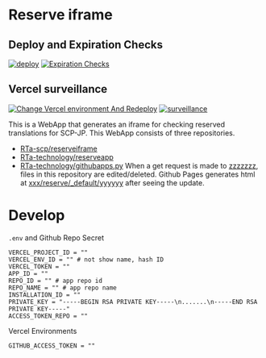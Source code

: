 # Reserve iframe
## Deploy and Expiration Checks
[![deploy](https://img.shields.io/github/workflow/status/RTa-scp/reserveiframe/%5Bdocs%5D%20deploy?label=Deploy%20run:%202022-06-23%2012:39&style=flat-square)](https://github.com/RTa-scp/reserveiframe/actions/workflows/pages.yaml)
[![Expiration Checks](https://img.shields.io/github/workflow/status/RTa-scp/reserveiframe/%5Bcheck%5D%20Expiration%20Checks?label=Expiration%20Checks%20date:%202022-06-24&style=flat-square)](https://github.com/RTa-scp/reserveiframe/actions/workflows/expirationcheck.yaml)

## Vercel surveillance
[![Change Vercel environment And Redeploy](https://img.shields.io/github/workflow/status/RTa-scp/reserveiframe/%5Bchange%5D%20Change%20Vercel%20environment%20And%20Redeploy?label=Vercel%20run:%202022-06-24%2019:36&style=flat-square)](https://github.com/RTa-scp/reserveiframe/actions/workflows/vercel.yaml)
[![surveillance](https://img.shields.io/github/workflow/status/RTa-scp/reserveiframe/%5Bcheck%5D%20Vercel%20surveillance?label=Survive%20run:%202022-06-24%2019:37&style=flat-square)](https://github.com/RTa-scp/reserveiframe/actions/workflows/surveillance.yaml)


This is a WebApp that generates an iframe for checking reserved translations for SCP-JP.
This WebApp consists of three repositories.
 - [RTa-scp/reserveiframe](https://github.com/RTa-scp/reserveiframe)
 - [RTa-technology/reserveapp](https://github.com/RTa-technology/reserveapp)
 - [RTa-technology/githubapps.py](https://github.com/RTa-technology/githubapps.py)
When a get request is made to [zzzzzzz](#), files in this repository are edited/deleted.
Github Pages generates html at [xxx/reserve/_default/yyyyyy](#) after seeing the update.
# Develop
`.env` and Github Repo Secret
```
VERCEL_PROJECT_ID = ""
VERCEL_ENV_ID = "" # not show name, hash ID
VERCEL_TOKEN = ""
APP_ID = ""
REPO_ID = "" # app repo id
REPO_NAME = "" # app repo name
INSTALLATION_ID = ""
PRIVATE_KEY = "-----BEGIN RSA PRIVATE KEY-----\n.......\n-----END RSA PRIVATE KEY-----"
ACCESS_TOKEN_REPO = ""
```
Vercel Environments
```
GITHUB_ACCESS_TOKEN = ""
```